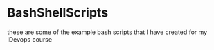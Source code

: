 # BashShellScripts
these are some of the example bash scripts that I have created for my IDevops course
